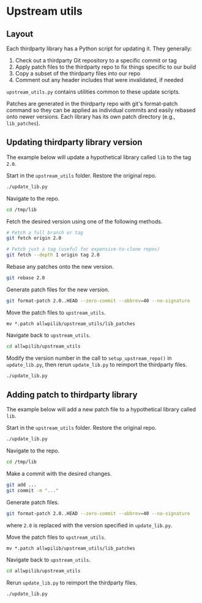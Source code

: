 # Upstream utils

## Layout

Each thirdparty library has a Python script for updating it. They generally:

1. Check out a thirdparty Git repository to a specific commit or tag
2. Apply patch files to the thirdparty repo to fix things specific to our build
3. Copy a subset of the thirdparty files into our repo
4. Comment out any header includes that were invalidated, if needed

`upstream_utils.py` contains utilities common to these update scripts.

Patches are generated in the thirdparty repo with git's format-patch command so
they can be applied as individual commits and easily rebased onto newer
versions. Each library has its own patch directory (e.g., `lib_patches`).

## Updating thirdparty library version

The example below will update a hypothetical library called `lib` to the tag
`2.0`.

Start in the `upstream_utils` folder. Restore the original repo.
```bash
./update_lib.py
```

Navigate to the repo.
```bash
cd /tmp/lib
```

Fetch the desired version using one of the following methods.
```bash
# Fetch a full branch or tag
git fetch origin 2.0

# Fetch just a tag (useful for expensive-to-clone repos)
git fetch --depth 1 origin tag 2.0
```

Rebase any patches onto the new version.
```bash
git rebase 2.0
```

Generate patch files for the new version.
```bash
git format-patch 2.0..HEAD --zero-commit --abbrev=40 --no-signature
```

Move the patch files to `upstream_utils`.
```
mv *.patch allwpilib/upstream_utils/lib_patches
```

Navigate back to `upstream_utils`.
```bash
cd allwpilib/upstream_utils
```

Modify the version number in the call to `setup_upstream_repo()` in
`update_lib.py`, then  rerun `update_lib.py` to reimport the thirdparty files.
```bash
./update_lib.py
```

## Adding patch to thirdparty library

The example below will add a new patch file to a hypothetical library called
`lib`.

Start in the `upstream_utils` folder. Restore the original repo.
```bash
./update_lib.py
```

Navigate to the repo.
```bash
cd /tmp/lib
```

Make a commit with the desired changes.
```bash
git add ...
git commit -m "..."
```

Generate patch files.
```bash
git format-patch 2.0..HEAD --zero-commit --abbrev=40 --no-signature
```
where `2.0` is replaced with the version specified in `update_lib.py`.

Move the patch files to `upstream_utils`.
```
mv *.patch allwpilib/upstream_utils/lib_patches
```

Navigate back to `upstream_utils`.
```bash
cd allwpilib/upstream_utils
```

Rerun `update_lib.py` to reimport the thirdparty files.
```bash
./update_lib.py
```
